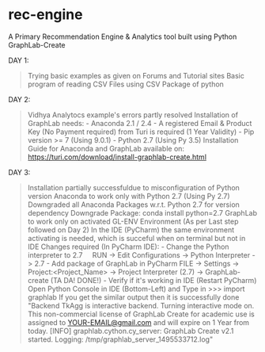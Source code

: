 # rec-engine
A Primary Recommendation Engine &amp; Analytics tool built using Python GraphLab-Create

DAY 1:
  > Trying basic examples as given on Forums and Tutorial sites
  > Basic program of reading CSV Files using CSV Package of python

DAY 2:
  > Vidhya Analytocs example's errors partly resolved
  > Installation of GraphLab needs:
    - Anaconda 2.1 / 2.4
    - A registered Email & Product Key (No Payment required) from Turi is required (1 Year Validity)
    - Pip version >= 7 (Using 9.0.1)
    - Python 2.7 (Using Py 3.5)
  > Installation Guide for Anaconda and GraphLab available on: https://turi.com/download/install-graphlab-create.html

DAY 3:
  > Installation partially successfuldue to misconfiguration of Python version
  > Anaconda to work only with Python 2.7 (Using Py 2.7)
  > Downgraded all Anaconda Packages w.r.t. Python 2.7 for version dependency
  > Downgrade Package: conda install python=2.7
  > GraphLab to work only on activated GL-ENV Environment (As per Last step followed on Day 2)
  > In the IDE (PyCharm)  the same environment activating is needed, which is succeful when on terminal but not in IDE
  > Changes required (In PyCharm IDE):
    - Change the Python interpreter to 2.7
        RUN -> Edit Configurations -> Python Interpreter -> 2.7
    - Add package of GraphLab in PyCharm
        FILE -> Settings -> Project:<Project_Name> -> Project Interpreter (2.7) -> GraphLab-create (TA DA! DONE!)
    - Verify if it's working in IDE (Restart PyCharm)
        Open Python Console in IDE (Bottom-Left) and Type in
        >>> import graphlab
        If you get the similar output then it is successfully done
        "Backend TkAgg is interactive backend. Turning interactive mode on.
        This non-commercial license of GraphLab Create for academic use is assigned to YOUR-EMAIL@gmail.com and will expire on 1 Year from today.
        [INFO] graphlab.cython.cy_server: GraphLab Create v2.1 started. Logging: /tmp/graphlab_server_1495533712.log"
